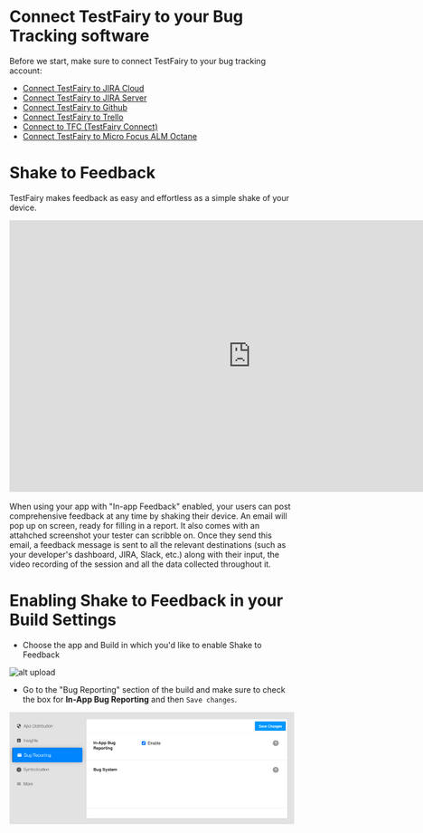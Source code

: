 # Connect TestFairy to your Bug Tracking software
Before we start, make sure to connect TestFairy to your bug tracking account:

- [Connect TestFairy to JIRA Cloud](https://docs.testfairy.com/Bug_Tracking/JIRA_Cloud.html)
- [Connect TestFairy to JIRA Server](https://docs.testfairy.com/Bug_Tracking/JIRA_Server.html)
- [Connect TestFairy to Github](https://docs.testfairy.com/Bug_Tracking/Github.html)
- [Connect TestFairy to Trello](https://docs.testfairy.com/Bug_Tracking/Trello.html)
- [Connect to TFC (TestFairy Connect)](https://docs.testfairy.com/Bug_Tracking/TestFairy_Connect.html)
- [Connect TestFairy to Micro Focus ALM Octane](https://docs.testfairy.com/Bug_Tracking/Micro_Focus_ALM_Octane.html)

# Shake to Feedback

TestFairy makes feedback as easy and effortless as a simple shake of your device. 

<iframe width="854" height="480" src="https://www.youtube.com/embed/lVlXx01jrU8" frameborder="0" allow="autoplay; encrypted-media" allowfullscreen></iframe>

When using your app with "In-app Feedback" enabled, your users can post comprehensive feedback at any time by shaking their device. 
An email will pop up on screen, ready for filling in a report. It also comes with an attahched screenshot your tester can scribble on.
Once they send this email, a feedback message is sent to all the relevant destinations (such as your developer's dashboard, JIRA, Slack, etc.) along with their input, the video recording of the session and all the data collected throughout it.

# Enabling Shake to Feedback in your Build Settings

- Choose the app and Build in which you'd like to enable Shake to Feedback

![ alt upload](../../img/bug-tracking/build-settings.png)

- Go to the "Bug Reporting" section of the build and make sure to check the box for __In-App Bug Reporting__ and then `Save changes`.

![ alt upload](../../img/bug-tracking/bug-report-enabled.png)
